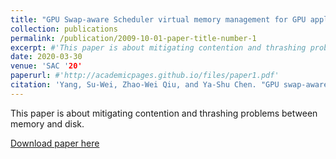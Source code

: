 ```yaml
---
title: "GPU Swap-aware Scheduler virtual memory management for GPU applications"
collection: publications
permalink: /publication/2009-10-01-paper-title-number-1
excerpt: #'This paper is about mitigating contention and thrashing problems between memory and disk.'
date: 2020-03-30
venue: 'SAC '20'
paperurl: #'http://academicpages.github.io/files/paper1.pdf'
citation: 'Yang, Su-Wei, Zhao-Wei Qiu, and Ya-Shu Chen. "GPU swap-aware scheduler: virtual memory management for GPU applications." Proceedings of the 35th Annual ACM Symposium on Applied Computing. 2020.'
---
```

This paper is about mitigating contention and thrashing problems between memory and disk.

[Download paper here](http://academicpages.github.io/files/paper1.pdf)
